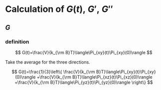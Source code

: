 # Calculation of $G(t),\ G',\ G''$

## $G$
### definition
$$
G(t)=\frac{V}{k_{\rm B}T}\langle\Pi_{xy}(t)\Pi_{xy}(0)\rangle
$$

Take the average for the three directions.

$$
G(t)=\frac{1}{3}\left\{
    \frac{V}{k_{\rm B}T}\langle\Pi_{xy}(t)\Pi_{xy}(0)\rangle
    +\frac{V}{k_{\rm B}T}\langle\Pi_{xz}(t)\Pi_{xz}(0)\rangle
    +\frac{V}{k_{\rm B}T}\langle\Pi_{yz}(t)\Pi_{yz}(0)\rangle
\right\}
$$


